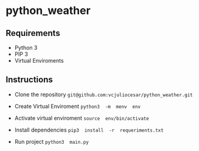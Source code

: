 # python_weather
## Requirements
-   Python 3
-   PIP 3
-  Virtual Enviroments

## Instructions

  -   Clone the repository
``git@github.com:vcjuliocesar/python_weather.git``
 - Create Virtual Enviroment
  ```python3  -m  menv  env```
  
- Activate virtual enviroment
``source  env/bin/activate``
- Install dependencies
``pip3  install  -r  requeriments.txt``
- Run project
``python3  main.py``
